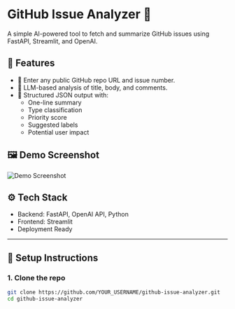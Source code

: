 # GitHub Issue Analyzer 🚀

A simple AI-powered tool to fetch and summarize GitHub issues using FastAPI, Streamlit, and OpenAI.

## 🔧 Features
- 🔗 Enter any public GitHub repo URL and issue number.
- 🤖 LLM-based analysis of title, body, and comments.
- 🧠 Structured JSON output with:
  - One-line summary
  - Type classification
  - Priority score
  - Suggested labels
  - Potential user impact

## 🖼 Demo Screenshot

![Demo Screenshot](screenshot.png)

## ⚙️ Tech Stack
- Backend: FastAPI, OpenAI API, Python
- Frontend: Streamlit
- Deployment Ready

---

## 🚀 Setup Instructions

### 1. Clone the repo

```bash
git clone https://github.com/YOUR_USERNAME/github-issue-analyzer.git
cd github-issue-analyzer
 
